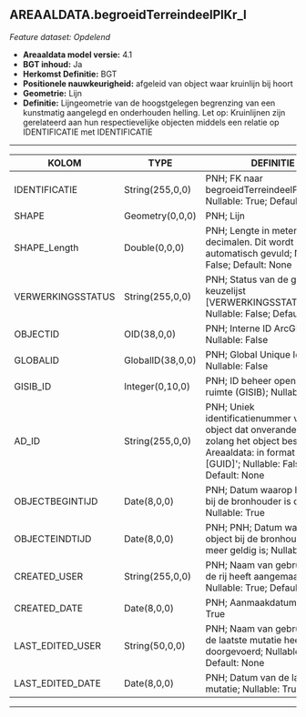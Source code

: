 ## AREAALDATA.begroeidTerreindeelPlKr_l

*Feature dataset: Opdelend*


* __Areaaldata model versie:__ 4.1
* __BGT inhoud:__ Ja
* __Herkomst Definitie:__ BGT
* __Positionele nauwkeurigheid:__ afgeleid van object waar kruinlijn bij hoort
* __Geometrie:__ Lijn
* __Definitie:__  Lijngeometrie van de hoogstgelegen begrenzing van een kunstmatig aangelegd en onderhouden helling. Let op: Kruinlijnen zijn gerelateerd aan hun respectievelijke objecten middels een relatie op IDENTIFICATIE met IDENTIFICATIE

***

|KOLOM                             |TYPE          	            |DEFINITIE|
|------                          	|----          	            |-----    |
|IDENTIFICATIE                      |String(255,0,0)            |PNH; FK naar begroeidTerreindeelPlantvak_v; Nullable: True; Default: None|
|SHAPE                              |Geometry(0,0,0)            |PNH; Lijn|
|SHAPE_Length                       |Double(0,0,0)              |PNH; Lengte in meters, 5 decimalen. Dit wordt automatisch gevuld; Nullable: False; Default: None|
|VERWERKINGSSTATUS                  |String(255,0,0)            |PNH; Status van de gegevens; keuzelijst [VERWERKINGSSTATUS]; Nullable: False; Default: Nieuw|
|OBJECTID                           |OID(38,0,0)                |PNH; Interne ID ArcGIS; Nullable: False|
|GLOBALID                           |GlobalID(38,0,0)           |PNH; Global Unique Identifier; Nullable: False|
|GISIB_ID                           |Integer(0,10,0)            |PNH; ID beheer openbare ruimte (GISIB); Nullable: True|
|AD_ID                              |String(255,0,0)            |PNH; Uniek identificatienummer voor het object dat onveranderlijk is zolang het object bestaat in Areaaldata: in format 'AD.[GUID]'; Nullable: False; Default: None|
|OBJECTBEGINTIJD                    |Date(8,0,0)                |PNH; Datum waarop het object bij de bronhouder is ontstaan; Nullable: True|
|OBJECTEINDTIJD                     |Date(8,0,0)                |PNH; PNH; Datum waarop het object bij de bronhouder niet meer geldig is; Nullable: True|
|CREATED_USER                       |String(255,0,0)            |PNH; Naam van gebruiker die de rij heeft aangemaakt; Nullable: True; Default: None|
|CREATED_DATE                       |Date(8,0,0)                |PNH; Aanmaakdatum; Nullable: True|
|LAST_EDITED_USER                   |String(50,0,0)             |PNH; Naam van gebruiker die de laatste mutatie heeft doorgevoerd; Nullable: True; Default: None|
|LAST_EDITED_DATE                   |Date(8,0,0)                |PNH; Datum van de laatste mutatie; Nullable: True|

***
